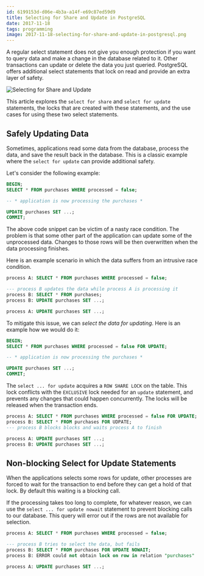 ```yaml
---
id: 6199153d-d06e-4b3a-a14f-e69c87ed59d9
title: Selecting for Share and Update in PostgreSQL
date: 2017-11-18
tags: programming
image: 2017-11-18-selecting-for-share-and-update-in-postgresql.png
---
```


A regular select statement does not give you enough protection if you want to
query data and make a change in the database related to it. Other transactions
can update or delete the data you just queried. PostgreSQL offers additional
select statements that lock on read and provide an extra layer of safety.

![Selecting for Share and Update](http://maxpixel.freegreatpicture.com/static/photo/640/Namibia-Elephant-African-Bush-Elephant-Africa-84186.jpg)

This article explores the `select for share` and `select for update` statements,
the locks that are created with these statements, and the use cases for using
these two select statements.

## Safely Updating Data

Sometimes, applications read some data from the database, process the data, and
save the result back in the database. This is a classic example where the
`select for update` can provide additional safety.

Let's consider the following example:

``` sql
BEGIN;
SELECT * FROM purchases WHERE processed = false;

-- * application is now processing the purchases *

UPDATE purchases SET ...;
COMMIT;
```

The above code snippet can be victim of a nasty race condition. The problem is
that some other part of the application can update some of the unprocessed data.
Changes to those rows will be then overwritten when the data processing
finishes.

Here is an example scenario in which the data suffers from an intrusive race
condition.

``` sql
process A: SELECT * FROM purchases WHERE processed = false;

--- process B updates the data while process A is processing it
process B: SELECT * FROM purchases;
process B: UPDATE purchases SET ...;

process A: UPDATE purchases SET ...;
```

To mitigate this issue, we can _select the data for updating_. Here is an
example how we would do it:

``` sql
BEGIN;
SELECT * FROM purchases WHERE processed = false FOR UPDATE;

-- * application is now processing the purchases *

UPDATE purchases SET ...;
COMMIT;
```

The `select ... for update` acquires a `ROW SHARE LOCK` on the table. This lock
conflicts with the `EXCLUSIVE` lock needed for an `update` statement, and
prevents any changes that could happen concurrently. The locks will be released
when the transaction ends.

``` sql
process A: SELECT * FROM purchases WHERE processed = false FOR UPDATE;
process B: SELECT * FROM purchases FOR UDPATE;
--- process B blocks blocks and waits process A to finish

process A: UPDATE purchases SET ...;
process B: UPDATE purchases SET ...;
```

## Non-blocking Select for Update Statements

When the applications selects some rows for update, other processes are forced
to wait for the transaction to end before they can get a hold of that lock. By
default this waiting is a blocking call.

If the processing takes too long to complete, for whatever reason, we can use
the `select ... for update nowait` statement to prevent blocking calls to our
database. This query will error out if the rows are not available for selection.

``` sql
process A: SELECT * FROM purchases WHERE processed = false;

--- process B tries to select the data, but fails
process B: SELECT * FROM purchases FOR UPDATE NOWAIT;
process B: ERROR could not obtain lock on row in relation "purchases"

process A: UPDATE purchases SET ...;
```
